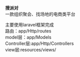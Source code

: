 <b>搜派对</b><br>
一款组织聚会、找场地的电商类平台<br>

主要使用laravel框架完成<br>
路由：app/Http/routes<br>
model层：app/Models<br>
Controller层:app/Http/Controllers<br>
view层:resources/views/

